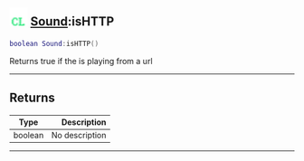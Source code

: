 ## <img src="../../.gitbook/assets/client.png" width="32" height="32" /> [Sound](../sound/README.md):isHTTP

```lua
boolean Sound:isHTTP()
```

Returns true if the is playing from a url<br>

-----------------
## Returns

| Type   | Description |
| ------ | ----------: |
| boolean | No description |


--------